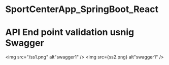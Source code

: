 # SportCenterApp_SpringBoot_React
# API End point validation usnig Swagger
<img src="/ss1.png" alt"swagger1" />
<img src={ss2.png} alt"swagger1" />
